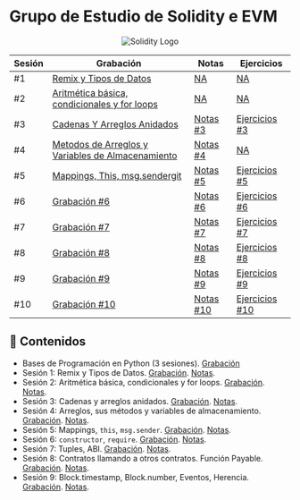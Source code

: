 # Grupo de Estudio de Solidity e EVM

<div align="center">
  <img alt="Solidity Logo" src="https://img.icons8.com/?size=100&id=HOqGCOyHDbd4&format=png&color=000000">
</div>

| Sesión | Grabación                                                                                                                     | Notas                                                               | Ejercicios                                                            |
| ------ | ----------------------------------------------------------------------------------------------------------------------------- | ------------------------------------------------------------------- | --------------------------------------------------------------------- |
| #1     | [Remix y Tipos de Datos](https://drive.google.com/drive/folders/1SCvD-wawI0VSMCB613eNNBZByiEyucAU)                            | [NA](#)                                                             | [NA](#)                                                               |
| #2     | [Aritmética básica, condicionales y for loops](https://drive.google.com/drive/folders/13zUgsUKhUY1k1XVueG_zi6e1HYiKa6wH)      | [NA](#)                                                             | [NA](#)                                                               |
| #3     | [Cadenas Y Arreglos Anidados](https://tinyurl.com/3p49m9jc)                                                                   | [Notas #3](./Material/Sesion3_Strings_Y_ArreglosAnidados/Notas/)    | [Ejercicios #3](./Material/Sesion3_Strings_Y_ArreglosAnidados/Retos/) |
| #4     | [Metodos de Arreglos y Variables de Almacenamiento](https://drive.google.com/drive/folders/1ZpbVLQhDL2A2odJdQEGbdqOm_MsIbq0w) | [Notas #4](./Material/Sesion4_StorageVariables_Mappings/Sesion4.md) | [NA](#)                                                               |
| #5     | [Mappings, This, msg.sendergit ](https://drive.google.com/drive/folders/1UIgXxMlRG7me6U0DpyGzKZeTCLvAaLz9)                    | [Notas #5](./Material/Sesion5_Mappings_MsgSender/Notas/)            | [Ejercicios #5](./Material/Sesion5_Mappings_MsgSender/Retos/)         |
| #6     | [Grabación #6](#)                                                                                                             | [Notas #6](#)                                                       | [Ejercicios #6](#)                                                    |
| #7     | [Grabación #7](#)                                                                                                             | [Notas #7](#)                                                       | [Ejercicios #7](#)                                                    |
| #8     | [Grabación #8](#)                                                                                                             | [Notas #8](#)                                                       | [Ejercicios #8](#)                                                    |
| #9     | [Grabación #9](#)                                                                                                             | [Notas #9](#)                                                       | [Ejercicios #9](#)                                                    |
| #10    | [Grabación #10](#)                                                                                                            | [Notas #10](#)                                                      | [Ejercicios #10](#)                                                   |

## 📖 Contenidos

- Bases de Programación en Python (3 sesiones). [Grabación](https://drive.google.com/drive/folders/1p43y1j55VqL6oKH1wXOrobvmJIDv-RTW)
- Sesión 1: Remix y Tipos de Datos. [Grabación](https://drive.google.com/drive/folders/1SCvD-wawI0VSMCB613eNNBZByiEyucAU). [Notas]().
- Sesión 2: Aritmética básica, condicionales y for loops. [Grabación](https://drive.google.com/drive/folders/13zUgsUKhUY1k1XVueG_zi6e1HYiKa6wH). [Notas]().
- Sesión 3: Cadenas y arreglos anidados. [Grabación](https://drive.google.com/drive/folders/1Otb9w5ep8_lyYzPd7p6GLpewRKCtrlTt). [Notas](https://github.com/garosan/solidity_evm_study_group_01/tree/main/Material/Sesion3_Strings_Y_ArreglosAnidados).
- Sesión 4: Arreglos, sus métodos y variables de almacenamiento. [Grabación](https://drive.google.com/drive/folders/1ZpbVLQhDL2A2odJdQEGbdqOm_MsIbq0w). [Notas](https://github.com/garosan/solidity_evm_study_group_01/tree/main/Material/Sesion4_StorageVariables_Mappings).
- Sesión 5: Mappings, `this`, `msg.sender`. [Grabación](https://drive.google.com/drive/folders/1UIgXxMlRG7me6U0DpyGzKZeTCLvAaLz9). [Notas](https://github.com/garosan/solidity_evm_study_group_01/tree/main/Material/Sesion5_Mappings_MsgSender).
- Sesión 6: `constructor`, `require`. [Grabación](https://drive.google.com/drive/folders/1bVR0tdlxrUbD1AQ7oJMhl277zTajf1ec). [Notas]().
- Sesión 7: Tuples, ABI. [Grabación](https://drive.google.com/drive/folders/1gR1-o637fwxVuqVhOp_bn6BujBbqaYfo). [Notas]().
- Sesión 8: Contratos llamando a otros contratos. Función Payable. [Grabación](https://drive.google.com/drive/folders/1Y6_W95gi72QuXj6AFVyTVRrGEDpRJYZv). [Notas](https://github.com/garosan/solidity_evm_study_group_01/tree/main/Material/Sesion8_LlamandoAOtrosContratos_Payable).
- Sesión 9: Block.timestamp, Block.number, Eventos, Herencia. [Grabación](https://drive.google.com/drive/folders/1FqiCO7VdXCkrDr8VNnqLtXRBRp8coX01). [Notas](https://github.com/garosan/solidity_evm_study_group_01/tree/main/Material/Sesion9_Timestamp_Eventos_Herencia).

